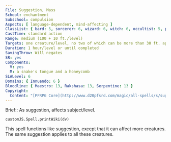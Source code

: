 ```yaml
---
File: Suggestion, Mass
School: enchantment
Subschool: compulsion
Aspects: [ language-dependent, mind-affecting ]
ClassList: { bard: 5, sorcerer: 6, wizard: 6, witch: 6, occultist: 5, psychic: 5, mesmerist: 5 }
CastTime: standard action
Range: medium (100 + 10 ft./level)
Targets: one creature/level, no two of which can be more than 30 ft. apart
Duration: 1 hour/level or until completed
SavingThrow: Will negates
SR: yes
Components:
  V: yes
  M: a snake's tongue and a honeycomb
SLALevel: 6
Domains: { Innuendo: 6 }
Bloodline: { Maestro: 13, Rakshasa: 13, Serpentine: 13 }
Copyright:
  Content: "[PFRPG Core](http://www.d20pfsrd.com/magic/all-spells/s/suggestion)"
---
```

Brief:: As suggestion, affects subject/level.

```dataviewjs
customJS.Spell.printWiki(dv)
```

This spell functions like suggestion, except that it can affect more creatures. The same suggestion applies to all these creatures.
